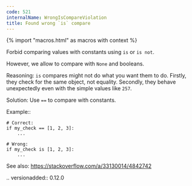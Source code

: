 ```yaml
---
code: 521
internalName: WrongIsCompareViolation
title: Found wrong `is` compare
---
```


{% import "macros.html" as macros with context %}


Forbid comparing values with constants using ``is`` or ``is not``.

However, we allow to compare with ``None`` and booleans.

Reasoning:
    ``is`` compares might not do what you want them to do.
    Firstly, they check for the same object, not equality.
    Secondly, they behave unexpectedly even
    with the simple values like ``257``.

Solution:
    Use ``==`` to compare with constants.

Example::

    # Correct:
    if my_check == [1, 2, 3]:
        ...

    # Wrong:
    if my_check is [1, 2, 3]:
        ...

See also:
    https://stackoverflow.com/a/33130014/4842742

.. versionadded:: 0.12.0